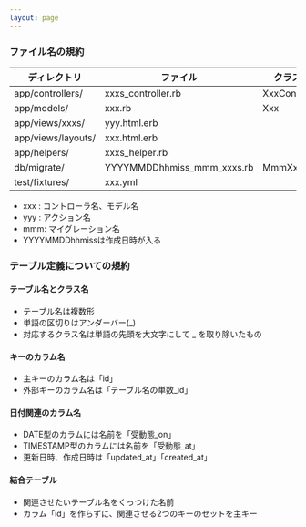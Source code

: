```yaml
---
layout: page
---
```


### ファイル名の規約

| ディレクトリ       | ファイル                   | クラス名      | 親クラス                |
| ------------------ | -------------------------- | ------------- | ----------------------- |
| app/controllers/   | xxxs_controller.rb         | XxxController | ApplicationController   |
| app/models/        | xxx.rb                     | Xxx           | ActiveRecord::Base      |
| app/views/xxxs/    | yyy.html.erb               |               |                         |
| app/views/layouts/ | xxx.html.erb               |               |                         |
| app/helpers/       | xxxs_helper.rb             |               |                         |
| db/migrate/        | YYYYMMDDhhmiss_mmm_xxxs.rb | MmmXxxs       | ActiveRecord::Migration |
| test/fixtures/     | xxx.yml                    |               |                         |

- xxx : コントローラ名、モデル名
- yyy : アクション名
- mmm: マイグレーション名
- YYYYMMDDhhmissは作成日時が入る

### テーブル定義についての規約

#### テーブル名とクラス名

- テーブル名は複数形
- 単語の区切りはアンダーバー(\_)
- 対応するクラス名は単語の先頭を大文字にして \_ を取り除いたもの

#### キーのカラム名

- 主キーのカラム名は「id」
- 外部キーのカラム名は「テーブル名の単数\_id」

#### 日付関連のカラム名

- DATE型のカラムには名前を「受動態\_on」
- TIMESTAMP型のカラムには名前を「受動態\_at」
- 更新日時、作成日時は「updated_at」「created_at」

#### 結合テーブル

- 関連させたいテーブル名をくっつけた名前
- カラム「id」を作らずに、関連させる2つのキーのセットを主キー
